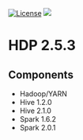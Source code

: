 [![License](https://img.shields.io/badge/license-Apache%202-blue.svg)](LICENSE)
[![](https://images.microbadger.com/badges/image/dongjoon/hdp2.5.3.0-37.svg)](https://microbadger.com/images/dongjoon/hdp2.5.3.0-37)

HDP 2.5.3
=========

## Components

* Hadoop/YARN
* Hive 1.2.0
* Hive 2.1.0
* Spark 1.6.2
* Spark 2.0.1
